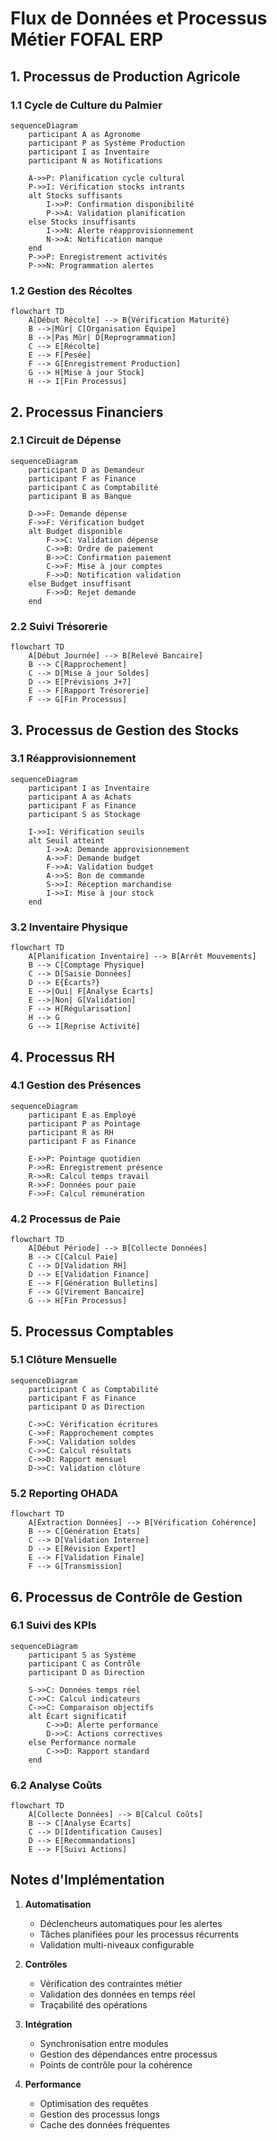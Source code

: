 # Flux de Données et Processus Métier FOFAL ERP

## 1. Processus de Production Agricole

### 1.1 Cycle de Culture du Palmier
```mermaid
sequenceDiagram
    participant A as Agronome
    participant P as Système Production
    participant I as Inventaire
    participant N as Notifications

    A->>P: Planification cycle cultural
    P->>I: Vérification stocks intrants
    alt Stocks suffisants
        I->>P: Confirmation disponibilité
        P->>A: Validation planification
    else Stocks insuffisants
        I->>N: Alerte réapprovisionnement
        N->>A: Notification manque
    end
    P->>P: Enregistrement activités
    P->>N: Programmation alertes
```

### 1.2 Gestion des Récoltes
```mermaid
flowchart TD
    A[Début Récolte] --> B{Vérification Maturité}
    B -->|Mûr| C[Organisation Équipe]
    B -->|Pas Mûr| D[Reprogrammation]
    C --> E[Récolte]
    E --> F[Pesée]
    F --> G[Enregistrement Production]
    G --> H[Mise à jour Stock]
    H --> I[Fin Processus]
```

## 2. Processus Financiers

### 2.1 Circuit de Dépense
```mermaid
sequenceDiagram
    participant D as Demandeur
    participant F as Finance
    participant C as Comptabilité
    participant B as Banque

    D->>F: Demande dépense
    F->>F: Vérification budget
    alt Budget disponible
        F->>C: Validation dépense
        C->>B: Ordre de paiement
        B->>C: Confirmation paiement
        C->>F: Mise à jour comptes
        F->>D: Notification validation
    else Budget insuffisant
        F->>D: Rejet demande
    end
```

### 2.2 Suivi Trésorerie
```mermaid
flowchart TD
    A[Début Journée] --> B[Relevé Bancaire]
    B --> C[Rapprochement]
    C --> D[Mise à jour Soldes]
    D --> E[Prévisions J+7]
    E --> F[Rapport Trésorerie]
    F --> G[Fin Processus]
```

## 3. Processus de Gestion des Stocks

### 3.1 Réapprovisionnement
```mermaid
sequenceDiagram
    participant I as Inventaire
    participant A as Achats
    participant F as Finance
    participant S as Stockage

    I->>I: Vérification seuils
    alt Seuil atteint
        I->>A: Demande approvisionnement
        A->>F: Demande budget
        F->>A: Validation budget
        A->>S: Bon de commande
        S->>I: Réception marchandise
        I->>I: Mise à jour stock
    end
```

### 3.2 Inventaire Physique
```mermaid
flowchart TD
    A[Planification Inventaire] --> B[Arrêt Mouvements]
    B --> C[Comptage Physique]
    C --> D[Saisie Données]
    D --> E{Écarts?}
    E -->|Oui| F[Analyse Écarts]
    E -->|Non| G[Validation]
    F --> H[Régularisation]
    H --> G
    G --> I[Reprise Activité]
```

## 4. Processus RH

### 4.1 Gestion des Présences
```mermaid
sequenceDiagram
    participant E as Employé
    participant P as Pointage
    participant R as RH
    participant F as Finance

    E->>P: Pointage quotidien
    P->>R: Enregistrement présence
    R->>R: Calcul temps travail
    R->>F: Données pour paie
    F->>F: Calcul rémunération
```

### 4.2 Processus de Paie
```mermaid
flowchart TD
    A[Début Période] --> B[Collecte Données]
    B --> C[Calcul Paie]
    C --> D[Validation RH]
    D --> E[Validation Finance]
    E --> F[Génération Bulletins]
    F --> G[Virement Bancaire]
    G --> H[Fin Processus]
```

## 5. Processus Comptables

### 5.1 Clôture Mensuelle
```mermaid
sequenceDiagram
    participant C as Comptabilité
    participant F as Finance
    participant D as Direction

    C->>C: Vérification écritures
    C->>F: Rapprochement comptes
    F->>C: Validation soldes
    C->>C: Calcul résultats
    C->>D: Rapport mensuel
    D->>C: Validation clôture
```

### 5.2 Reporting OHADA
```mermaid
flowchart TD
    A[Extraction Données] --> B[Vérification Cohérence]
    B --> C[Génération États]
    C --> D[Validation Interne]
    D --> E[Révision Expert]
    E --> F[Validation Finale]
    F --> G[Transmission]
```

## 6. Processus de Contrôle de Gestion

### 6.1 Suivi des KPIs
```mermaid
sequenceDiagram
    participant S as Système
    participant C as Contrôle
    participant D as Direction

    S->>C: Données temps réel
    C->>C: Calcul indicateurs
    C->>C: Comparaison objectifs
    alt Écart significatif
        C->>D: Alerte performance
        D->>C: Actions correctives
    else Performance normale
        C->>D: Rapport standard
    end
```

### 6.2 Analyse Coûts
```mermaid
flowchart TD
    A[Collecte Données] --> B[Calcul Coûts]
    B --> C[Analyse Écarts]
    C --> D[Identification Causes]
    D --> E[Recommandations]
    E --> F[Suivi Actions]
```

## Notes d'Implémentation

1. **Automatisation**
   - Déclencheurs automatiques pour les alertes
   - Tâches planifiées pour les processus récurrents
   - Validation multi-niveaux configurable

2. **Contrôles**
   - Vérification des contraintes métier
   - Validation des données en temps réel
   - Traçabilité des opérations

3. **Intégration**
   - Synchronisation entre modules
   - Gestion des dépendances entre processus
   - Points de contrôle pour la cohérence

4. **Performance**
   - Optimisation des requêtes
   - Gestion des processus longs
   - Cache des données fréquentes
